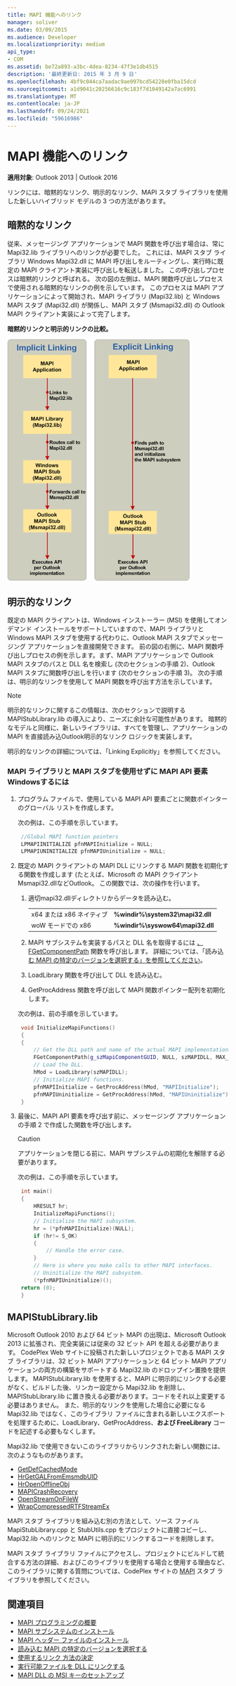 ```yaml
---
title: MAPI 機能へのリンク
manager: soliver
ms.date: 03/09/2015
ms.audience: Developer
ms.localizationpriority: medium
api_type:
- COM
ms.assetid: be72a893-a3bc-4dea-8234-47f3e1db4515
description: '最終更新日: 2015 年 3 月 9 日'
ms.openlocfilehash: 4bf9c044ca7aadac9ae097bcd54228e0fba15dcd
ms.sourcegitcommit: a1d9041c20256616c9c183f7d1049142a7ac6991
ms.translationtype: MT
ms.contentlocale: ja-JP
ms.lasthandoff: 09/24/2021
ms.locfileid: "59616986"
---
```

# <a name="link-to-mapi-functions"></a>MAPI 機能へのリンク

**適用対象**: Outlook 2013 | Outlook 2016 
  
リンクには、暗黙的なリンク、明示的なリンク、MAPI スタブ ライブラリを使用した新しいハイブリッド モデルの 3 つの方法があります。
  
## <a name="implicit-linking"></a>暗黙的なリンク

従来、メッセージング アプリケーションで MAPI 関数を呼び出す場合は、常に Mapi32.lib ライブラリへのリンクが必要でした。 これには、MAPI スタブ ライブラリ Windows Mapi32.dll に MAPI 呼び出しをルーティングし、実行時に既定の MAPI クライアント実装に呼び出しを転送しました。 この呼び出しプロセスは暗黙的リンクと呼ばれる。 次の図の左側は、MAPI 関数呼び出しプロセスで使用される暗黙的なリンクの例を示しています。 このプロセスは MAPI アプリケーションによって開始され、MAPI ライブラリ (Mapi32.lib) と Windows MAPI スタブ (Mapi32.dll) が関係し、MAPI スタブ (Msmapi32.dll) の Outlook MAPI クライアント実装によって完了します。
  
**暗黙的リンクと明示的リンクの比較。**

![暗黙的リンクと明示的リンクの比較](media/09d9c49a-a52d-4407-9013-d0d14c8f63f6.gif "暗黙的リンクと明示的リンクの比較")
  
## <a name="explicit-linking"></a>明示的なリンク

既定の MAPI クライアントは、Windows インストーラー (MSI) を使用してオンデマンド インストールをサポートしていますので、MAPI ライブラリと Windows MAPI スタブを使用する代わりに、Outlook MAPI スタブでメッセージング アプリケーションを直接開発できます。 前の図の右側に、MAPI 関数呼び出しプロセスの例を示します。まず、MAPI アプリケーションで Outlook MAPI スタブのパスと DLL 名を検索し (次のセクションの手順 2)、Outlook MAPI スタブに関数呼び出しを行います (次のセクションの手順 3)。 次の手順は、明示的なリンクを使用して MAPI 関数を呼び出す方法を示しています。 
  
> [!NOTE]
> 明示的なリンクに関するこの情報は、次のセクションで説明する MAPIStubLibrary.lib の導入により、ニーズに余計な可能性があります。 暗黙的なモデルと同様に、新しいライブラリは、すべてを管理し、アプリケーションの MAPI を直接読み込Outlook明示的なリンク ロジックを実装します。 
  
明示的なリンクの詳細については、「Linking Explicitly」を参照してください。
  
### <a name="to-call-mapi-api-elements-without-the-mapi-library-and-the-windows-mapi-stub"></a>MAPI ライブラリと MAPI スタブを使用せずに MAPI API 要素Windowsするには

1. プログラム ファイルで、使用している MAPI API 要素ごとに関数ポインターのグローバル リストを作成します。 
    
   次の例は、この手順を示しています。
    
   ```cpp
    //Global MAPI function pointers
    LPMAPIINITIALIZE pfnMAPIInitialize = NULL;
    LPMAPIUNINITIALIZE pfnMAPIUninitialize = NULL;
   ```

2. 既定の MAPI クライアントの MAPI DLL にリンクする MAPI 関数を初期化する関数を作成します (たとえば、Microsoft の MAPI クライアントMsmapi32.dllなどOutlook。 この関数では、次の操作を行います。 
    
    1. 適切mapi32.dllディレクトリからデータを読み込む。 
        
       |||
       |:-----|:-----|
       |x64 または x86 ネイティブ  <br/> |**%windir%\system32\mapi32.dll** <br/> |
       |woW モードでの x86  <br/> |**%windir%\syswow64\mapi32.dll** <br/> |
    
    2. MAPI サブシステムを実装するパスと DLL 名を取得するには [、FGetComponentPath](fgetcomponentpath.md) 関数を呼び出します。 詳細については、「読み込 [む MAPI の特定のバージョンを選択する」を参照してください](how-to-choose-a-specific-version-of-mapi-to-load.md)。
        
    3. LoadLibrary 関数を呼び出して DLL を読み込む。 
        
    4. GetProcAddress 関数を呼び出して MAPI 関数ポインター配列を初期化します。 
        
    次の例は、前の手順を示しています。
        
   ```cpp
    void InitializeMapiFunctions()
    {
    {
        // Get the DLL path and name of the actual MAPI implementation.
        FGetComponentPath(g_szMapiComponentGUID, NULL, szMAPIDLL, MAX_PATH);
        // Load the DLL.
        hMod = LoadLibrary(szMAPIDLL);
        // Initialize MAPI functions.
        pfnMAPIInitialize = GetProcAddress(hMod, "MAPIInitialize");
        pfnMAPIUninitialize = GetProcAddress(hMod, "MAPIUninitialize");
    }
   ```

3. 最後に、MAPI API 要素を呼び出す前に、メッセージング アプリケーションの手順 2 で作成した関数を呼び出します。 
    
   > [!CAUTION]
   > アプリケーションを閉じる前に、MAPI サブシステムの初期化を解除する必要があります。 
  
   次の例は、この手順を示しています。 
    
   ```cpp
    int main()
    {
        HRESULT hr;
        InitializeMapiFunctions();
        // Initialize the MAPI subsystem.
        hr = (*pfnMAPIInitialize)(NULL);
        if (hr!= S_OK)
        {
            // Handle the error case.
        }
        // Here is where you make calls to other MAPI interfaces.
        // Uninitialize the MAPI subsystem.
        (*pfnMAPIUninitialize)();
    return (0);
    }
   ```

## <a name="mapistublibrarylib"></a>MAPIStubLibrary.lib

Microsoft Outlook 2010 および 64 ビット MAPI の出現は、Microsoft Outlook 2013 に拡張され、完全実装には従来の 32 ビット API を超える必要があります。 CodePlex Web サイトに投稿された新しいプロジェクトである MAPI スタブ ライブラリは、32 ビット MAPI アプリケーションと 64 ビット MAPI アプリケーションの両方の構築をサポートする Mapi32.lib のドロップイン置換を提供します。 MAPIStubLibrary.lib を使用すると、MAPI に明示的にリンクする必要がなく、ビルドした後、リンカー設定から Mapi32.lib を削除し、MAPIStubLibrary.lib に置き換える必要があります。コードをそれ以上変更する必要はありません。 また、明示的なリンクを使用した場合に必要になる Mapi32.lib ではなく、このライブラリ ファイルに含まれる新しいエクスポートを処理するために、LoadLibrary、GetProcAddress、**および FreeLibrary** コードを記述する必要もなくします。   
  
Mapi32.lib で使用できないこのライブラリからリンクされた新しい関数には、次のようなものがあります。
  
- [GetDefCachedMode](getdefcachedmode.md)    
- [HrGetGALFromEmsmdbUID](hrgetgalfromemsmdbuid.md)   
- [HrOpenOfflineObj](hropenofflineobj.md)    
- [MAPICrashRecovery](mapicrashrecovery.md)   
- [OpenStreamOnFileW](openstreamonfilew.md)    
- [WrapCompressedRTFStreamEx](wrapcompressedrtfstreamex.md)
    
MAPI スタブ ライブラリを組み込む別の方法として、ソース ファイル MapiStubLibrary.cpp と StubUtils.cpp をプロジェクトに直接コピーし、Mapi32.lib へのリンクと MAPI に明示的にリンクするコードを削除します。
  
MAPI スタブ ライブラリ ファイルにアクセスし、プロジェクトにビルドして統合する方法の詳細、およびこのライブラリを使用する場合と使用する理由など、このライブラリに関する質問については、CodePlex サイトの [MAPI](https://mapistublibrary.codeplex.com/documentation) スタブ ライブラリを参照してください。 
  
## <a name="see-also"></a>関連項目

- [MAPI プログラミングの概要](mapi-programming-overview.md)
- [MAPI サブシステムのインストール](installing-the-mapi-subsystem.md)
- [MAPI ヘッダー ファイルのインストール](how-to-install-mapi-header-files.md)
- [読み込む MAPI の特定のバージョンを選択する](how-to-choose-a-specific-version-of-mapi-to-load.md)
- [使用するリンク 方法の決定](https://msdn.microsoft.com/library/253b8k2c.aspx)
- [実行可能ファイルを DLL にリンクする](https://msdn.microsoft.com/library/9yd93633.aspx)
- [MAPI DLL の MSI キーのセットアップ](https://msdn.microsoft.com/library/ee909494%28v=VS.85%29.aspx)

